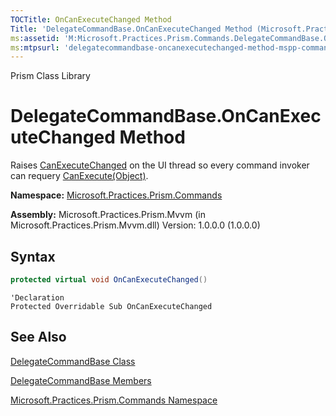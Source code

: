 ```yaml
---
TOCTitle: OnCanExecuteChanged Method
Title: 'DelegateCommandBase.OnCanExecuteChanged Method (Microsoft.Practices.Prism.Commands)'
ms:assetid: 'M:Microsoft.Practices.Prism.Commands.DelegateCommandBase.OnCanExecuteChanged'
ms:mtpsurl: 'delegatecommandbase-oncanexecutechanged-method-mspp-commands.md'
---
```


Prism Class Library

# DelegateCommandBase.OnCanExecuteChanged Method

Raises [CanExecuteChanged](http://msdn.microsoft.com/en-us/library/ms523106) on the UI thread so every command invoker can requery [CanExecute(Object)](http://msdn.microsoft.com/en-us/library/ms604093).

**Namespace:** [Microsoft.Practices.Prism.Commands](mspp-commands-namespace.md)

**Assembly:** Microsoft.Practices.Prism.Mvvm (in Microsoft.Practices.Prism.Mvvm.dll) Version: 1.0.0.0 (1.0.0.0)

## Syntax

```C#
protected virtual void OnCanExecuteChanged()
```

```VB
'Declaration
Protected Overridable Sub OnCanExecuteChanged
```

## See Also

[DelegateCommandBase Class](delegatecommandbase-class-mspp-commands.md)

[DelegateCommandBase Members](delegatecommandbase-members-mspp-commands.md)

[Microsoft.Practices.Prism.Commands Namespace](mspp-commands-namespace.md)
